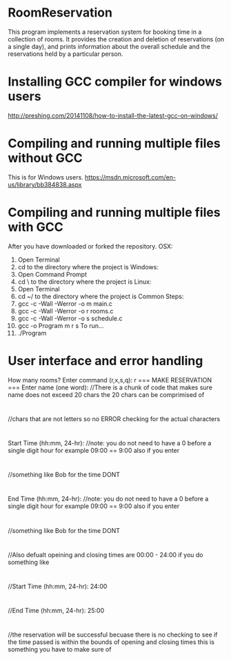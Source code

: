 # RoomReservation
This program implements a reservation system for booking time in a collection of rooms.  It provides the creation and deletion of reservations (on a single day), and prints information about the overall schedule and the reservations held by a particular person. 
# Installing GCC compiler for windows users
http://preshing.com/20141108/how-to-install-the-latest-gcc-on-windows/
# Compiling and running multiple files without GCC
This is for Windows users. https://msdn.microsoft.com/en-us/library/bb384838.aspx
# Compiling and running multiple files with GCC
After you have downloaded or forked the repository.
OSX:
1. Open Terminal 
2. cd to the directory where the project is
Windows:
1. Open Command Prompt
2. cd \ to the directory where the project is
Linux:
1. Open Terminal
2. cd ~/ to the directory where the project is
Common Steps:
1. gcc -c -Wall -Werror -o m main.c
2. gcc -c -Wall -Werror -o r rooms.c
3. gcc -c -Wall -Werror -o s schedule.c
4. gcc -o Program m r s
To run...
5. ./Program
# User interface and error handling
How many rooms?
Enter command (r,x,s,q): r 
=== MAKE RESERVATION ===
Enter name (one word): //There is a chunk of code that makes sure name does not exceed 20 chars the 20 chars can be comprimised of 
#
//chars that are not letters so no ERROR checking for the actual characters
#
Start Time (hh:mm, 24-hr): //note: you do not need to have a 0 before a single digit hour for example 09:00 == 9:00 also if you enter
#
//something like Bob for the time DONT
#
End Time (hh:mm, 24-hr): //note: you do not need to have a 0 before a single digit hour for example 09:00 == 9:00 also if you enter
#
//something like Bob for the time DONT
#
//Also defualt opeining and closing times are 00:00 - 24:00 if you do something like 
#
//Start Time (hh:mm, 24-hr): 24:00
#
//End Time (hh:mm, 24-hr): 25:00 
#
//the reservation will be successful becuase there is no checking to see if the time passed is within the bounds of opening and closing
times this is something you have to make sure of









